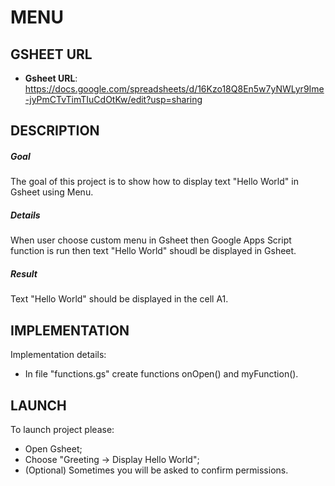 MENU
====


GSHEET URL
----------

* **Gsheet URL**: https://docs.google.com/spreadsheets/d/16Kzo18Q8En5w7yNWLyr9Ime-jyPmCTvTimTIuCdOtKw/edit?usp=sharing


DESCRIPTION
-----------

##### Goal
The goal of this project is to show how to display text "Hello World" in Gsheet using Menu.

##### Details
When user choose custom menu in Gsheet then Google Apps Script function is run then text "Hello World" shoudl be displayed in Gsheet.

##### Result 
Text "Hello World" should be displayed in the cell A1.


IMPLEMENTATION
-----------

Implementation details:
* In file "functions.gs" create functions onOpen() and myFunction().
  

LAUNCH
------

To launch project please:
* Open Gsheet;
* Choose "Greeting -> Display Hello World";
* (Optional) Sometimes you will be asked to confirm permissions.